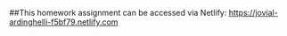 ##This homework assignment can be accessed via Netlify:
https://jovial-ardinghelli-f5bf79.netlify.com